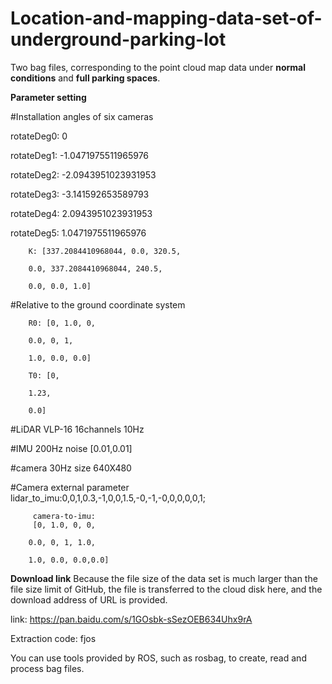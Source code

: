 # Location-and-mapping-data-set-of-underground-parking-lot

Two bag files, corresponding to the point cloud map data under **normal conditions** and **full parking spaces**.


**Parameter setting**

#Installation angles of six cameras

rotateDeg0: 0

rotateDeg1: -1.0471975511965976

rotateDeg2: -2.0943951023931953

rotateDeg3: -3.141592653589793

rotateDeg4: 2.0943951023931953

rotateDeg5: 1.0471975511965976


        K: [337.2084410968044, 0.0, 320.5, 

        0.0, 337.2084410968044, 240.5, 
        
        0.0, 0.0, 1.0]

        
#Relative to the ground coordinate system

        R0: [0, 1.0, 0, 

        0.0, 0, 1, 
        
        1.0, 0.0, 0.0]
        
        T0: [0,

        1.23,
     
        0.0]


#LiDAR  VLP-16 16channels 10Hz

#IMU 200Hz noise  [0.01,0.01]

#camera 30Hz  size 640X480

#Camera external parameter
         lidar_to_imu:0,0,1,0.3,-1,0,0,1.5,-0,-1,-0,0,0,0,0,1;

 
         camera-to-imu:
         [0, 1.0, 0, 0,
 
        0.0, 0, 1, 1.0,
        
        1.0, 0.0, 0.0,0.0]

        
**Download link**
Because the file size of the data set is much larger than the file size limit of GitHub, the file is transferred to the cloud disk here, and the download address of URL is provided.

link:
https://pan.baidu.com/s/1GOsbk-sSezOEB634Uhx9rA 

Extraction code:
fjos

You can use tools provided by ROS, such as rosbag, to create, read and process bag files.
